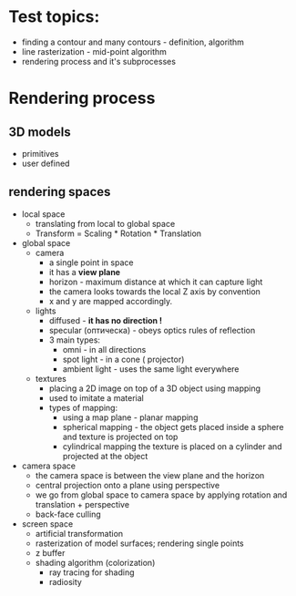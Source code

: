 # Test topics:

- finding a contour and many contours - definition, algorithm
- line rasterization - mid-point algorithm
- rendering process and it's subprocesses



# Rendering process

## 3D models

- primitives
- user defined

## rendering spaces

- local space
  - translating from local to global space
  - Transform = Scaling * Rotation * Translation
- global space
  - camera
    - a single point in space
    - it has a <b>view plane</b>
    - horizon - maximum distance at which it can capture light
    - the camera looks towards the local Z axis by convention
    - x and y are mapped accordingly. 
  - lights
    - diffused - <b>it has no direction !</b>   
    - specular (оптическа) - obeys optics rules of reflection
    - 3 main types:
      - omni - in all directions
      -  spot light - in a cone ( projector)
      - ambient light - uses the same light everywhere
  - textures
    - placing a 2D image on top of a 3D object using mapping
    - used to imitate a material
    - types of mapping:
      - using a map plane - planar mapping
      - spherical mapping - the object gets placed inside a sphere and texture is projected on top
      - cylindrical mapping the texture is placed on a cylinder and projected at the object
- camera space
  - the camera space is between the view plane and the horizon
  - central projection onto a plane using perspective
  - we go from global space to camera space by applying rotation and translation + perspective
  - back-face culling
- screen space
  - artificial transformation
  - rasterization of model surfaces; rendering single points
  - z buffer
  - shading algorithm (colorization)
    - ray tracing for shading
    - radiosity